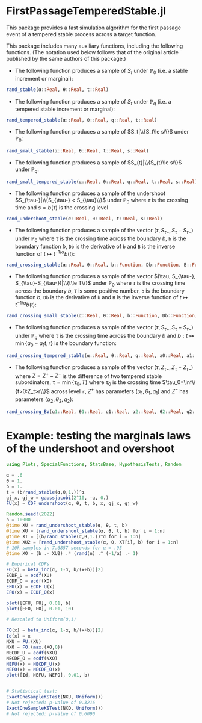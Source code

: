 # FirstPassageTemperedStable.jl
This package provides a fast simulation algorithm for the first passage event of a tempered stable process across a target function. 


This package includes many auxiliary functions, including the following functions. (The notation used below follows that of the original article published by the same authors of this package.)

* The following function produces a sample of $S_t$ under $\mathbb{P}_0$ (i.e. a stable increment or marginal):
```julia
rand_stable(α::Real, θ::Real, t::Real)
```

* The following function produces a sample of $S_t$ under $\mathbb{P}_q$ (i.e. a tempered stable increment or marginal):
```julia
rand_tempered_stable(α::Real, θ::Real, q::Real, t::Real)
```

* The following function produces a sample of $S_t|\\{S_t\le s\\}$ under $\mathbb{P}_0$:
```julia
rand_small_stable(α::Real, θ::Real, t::Real, s::Real)
```

* The following function produces a sample of $S_{t}|\\{S_{t}\le s\\}$ under $\mathbb{P}_{q}$:
```julia
rand_small_tempered_stable(α::Real, θ::Real, q::Real, t::Real, s::Real)
```

* The following function produces a sample of the undershoot $S_{\tau-}|\\{S_{\tau-} < S_{\tau}\\}$ under $\mathbb{P}_{0}$ where $\tau$ is the crossing time and $s = b(\tau)$ is the crossing level 
```julia
rand_undershoot_stable(α::Real, θ::Real, t::Real, s::Real)
```

* The following function produces a sample of the vector $(\tau, S_{\tau-}, S_{\tau}-S_{\tau-})$ under $\mathbb{P}_0$ where $\tau$ is the crossing time across the boundary $b$, `b` is the boundary function $b$, `Db` is the derivative of `b` and `B` is the inverse function of $t \mapsto t^{-1/\alpha}b(t)$: 
```julia 
rand_crossing_stable(α::Real, θ::Real, b::Function, Db::Function, B::Function)
```

* The following function produces a sample of the vector $(\tau, S_{\tau-}, S_{\tau}-S_{\tau-})|\\{t\le T\\}$ under $\mathbb{P}_0$ where $\tau$ is the crossing time across the boundary $b$, `T` is some positive number, `b` is the boundary function $b$, `Db` is the derivative of `b` and `B` is the inverse function of $t \mapsto t^{-1/\alpha}b(t)$:
```julia
rand_crossing_small_stable(α::Real, θ::Real, b::Function, Db::Function, B::Function, T::Real)
```

* The following function produces a sample of the vector $(\tau, S_{\tau-}, S_{\tau}-S_{\tau-})$ under $\mathbb{P}_q$ where $\tau$ is the crossing time across the boundary $b$ and $b:t\mapsto \min\{a_0-a_1 t,r\}$ is the boundary function:
```julia
rand_crossing_tempered_stable(α::Real, θ::Real, q::Real, a0::Real, a1::Real, r::Real)
```

* The following function produces a sample of the vector $(\tau,Z_{\tau-},Z_{\tau}-Z_{\tau-})$ where $Z = Z^+-Z^-$ is the difference of two tempered stable subordinators, $\tau = \min\{\tau_0,T\}$ where $\tau_0$ is the crossing time $\tau_0=\inf\\{t>0:Z_t>r\\}$ across level `r`, $Z^+$ has parameters $(\alpha_1,\theta_1,q_1)$ and $Z^-$ has parameters $(\alpha_2,\theta_2,q_2)$:
```julia
rand_crossing_BV(α1::Real, θ1::Real, q1::Real, α2::Real, θ2::Real, q2::Real, T::Real, r::Real)
```

# Example: testing the marginals laws of the undershoot and overshoot

```julia
using Plots, SpecialFunctions, StatsBase, HypothesisTests, Random

α = .6
θ = 1.
b = 1.
t = (b/rand_stable(α,θ,1.))^α
gj_x, gj_w = gaussjacobi(2^10, -α, 0.)
FU(x) = CDF_undershoot(α, θ, t, b, x, gj_x, gj_w)

Random.seed!(2022)
n = 10000
@time XU = rand_undershoot_stable(α, θ, t, b)
@time XU = [rand_undershoot_stable(α, θ, t, b) for i = 1:n]
@time XT = [(b/rand_stable(α,θ,1.))^α for i = 1:n]
@time XU2 = [rand_undershoot_stable(α, θ, XT[i], b) for i = 1:n]
# 10k samples in 7.6857 seconds for α = .95
@time XO = (b .- XU2) .* (rand(n) .^ (-1/α) .- 1)

# Empirical CDFs
FO(x) = beta_inc(α, 1-α, b/(x+b))[2]
ECDF_U = ecdf(XU)
ECDF_O = ecdf(XO)
EFU(x) = ECDF_U(x)
EFO(x) = ECDF_O(x)

plot([EFU, FU], 0.01, b)
plot([EFO, FO], 0.01, 10)

# Rescaled to Uniform(0,1)

FO(x) = beta_inc(α, 1-α, b/(x+b))[2]
Id(x) = x
NXU = FU.(XU)
NXO = FO.(max.(XO,0))
NECDF_U = ecdf(NXU)
NECDF_O = ecdf(NXO)
NEFU(x) = NECDF_U(x)
NEFO(x) = NECDF_O(x)
plot([Id, NEFU, NEFO], 0.01, b)


# Statistical test:
ExactOneSampleKSTest(NXU, Uniform())
# Not rejected: p-value of 0.3216
ExactOneSampleKSTest(NXO, Uniform())
# Not rejected: p-value of 0.6090
```
